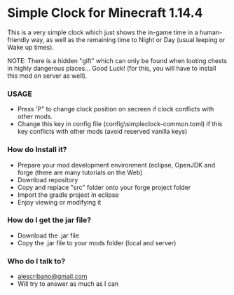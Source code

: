 # Simple Clock for Minecraft 1.14.4 #

This is a very simple clock which just shows the in-game time in a human-friendly way, as well as the remaining time to Night or Day (usual leeping or Wake up times).

NOTE: There is a hidden "gift" which can only be found when looting chests in highly dangerous places... Good Luck! (for this, you will have to install this mod on server as well).

### USAGE ###

* Press 'P" to change clock position on secreen if clock conflicts with other mods.
* Change this key in config file (config\simpleclock-common.toml) if this key conflicts with other mods (avoid reserved vanilla keys)

### How do Install it? ###

* Prepare your mod development environment (eclipse, OpenJDK and forge (there are many tutorials on the Web)
* Download repository
* Copy and replace "src" folder onto your forge project folder
* Import the gradle project in eclipse
* Enjoy viewing or modifying it

### How do I get the jar file? ###

* Download the .jar file
* Copy the .jar file to your mods folder (local and server)

### Who do I talk to? ###

* alescribano@gmail.com
* Will try to answer as much as I can